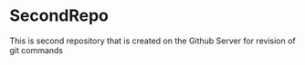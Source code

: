 # SecondRepo
This is second repository that is created on the Github Server for revision of git commands
